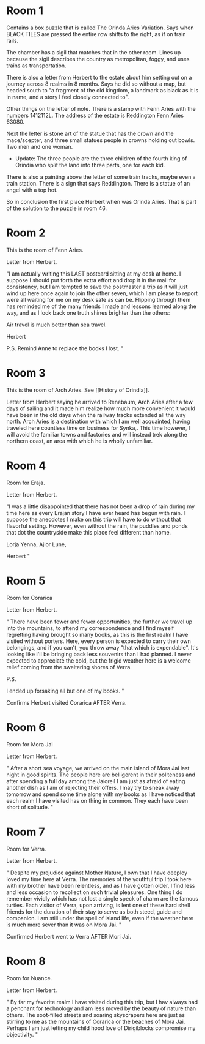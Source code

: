 # Room 1
Contains a box puzzle that is called The Orinda Aries Variation. Says when BLACK TILES are pressed the entire row shifts to the right, as if on train rails.

The chamber has a sigil that matches that in the other room. Lines up because the sigil describes the country as metropolitan, foggy, and uses trains as transportation.

There is also a letter from Herbert to the estate about him setting out on a journey across 8 realms in 8 months. Says he did so without a map, but headed south to "a fragment of the old kingdom, a landmark as black as it is in name, and a story I feel closely connected to".

Other things on the letter of note. There is a stamp with Fenn Aries with the numbers 1412112L. The address of the estate is Reddington Fenn Aries 63080.

Next the letter is stone art of the statue that has the crown and the mace/scepter, and three small statues people in crowns holding out bowls. Two men and one woman.
- Update: The three people are the three children of the fourth king of Orindia who split the land into three parts, one for each kid.

There is also a painting above the letter of some train tracks, maybe even a train station. There is a sign that says Reddington. There is a statue of an angel with a top hot.

So in conclusion the first place Herbert when was Orinda Aries. That is part of the solution to the puzzle in room 46.
# Room 2
This is the room of Fenn Aries.

Letter from Herbert.

"I am actually writing this LAST postcard sitting at my desk at home. I suppose I should put forth the extra effort and drop it in the mail for consistency, but I am tempted to save the postmaster a trip as it will just wind up here once again to join the other seven, which I am please to report were all waiting for me on my desk safe as can be. Flipping through them has reminded me of the many friends I made and lessons learned along the way, and as I look back one truth shines brighter than the others:

Air travel is much better than sea travel.

Herbert

P.S. Remind Anne to replace the books I lost.
"

# Room 3
This is the room of Arch Aries. See [[History of Orindia]].

Letter from Herbert saying he arrived to Renebaum, Arch Aries after a few days of sailing and it made him realize how much more convenient it would have been in the old days when the railway tracks extended all the way north. Arch Aries is a destination with which I am well acquainted, having traveled here countless time on business for Synka,. This time however, I will avoid the familiar towns and factories and will instead trek along the northern coast, an area with which he is wholly unfamiliar.

# Room 4
Room for Eraja.

Letter from Herbert.

"I was a little disappointed that there has not been a drop of rain during my time here as every Erajan story I have ever heard has begun with rain. I suppose the anecdotes I make on this trip will have to do without that flavorful setting. However, even without the rain, the puddles and ponds that dot the countryside make this place feel different than home.

Lorja Yenna, Ajlor Lune,

Herbert
"
# Room 5
Room for Corarica

Letter from Herbert.

"
There have been fewer and fewer opportunities, the further we travel up into the mountains, to attend my correspondence and I find myself regretting having brought so many books, as this is the first realm I have visited without porters. Here, every person is expected to carry their own belongings, and if you can't, you throw away "that which is expendable". It's looking like I'll be bringing back less souvenirs than I had planned. I never expected to appreciate the cold, but the frigid weather here is a welcome relief coming from the sweltering shores of Verra.

P.S.

I ended up forsaking all but one of my books.
"

Confirms Herbert visited Corarica AFTER Verra.

# Room 6
Room for Mora Jai

Letter from Herbert.

"
After a short sea voyage, we arrived on the main island of Mora Jai last night in good spirits. The people here are belligerent in their politeness and after spending a full day among the Jaioreil I am just as afraid of eating another dish as I am of rejecting their offers. I may try to sneak away tomorrow and spend some time alone with my books as I have noticed that each realm I have visited has on thing in common. They each have been short of solitude.
"

# Room 7
Room for Verra.

Letter from Herbert.

"
Despite my prejudice against Mother Nature, I own that I have deeploy loved my time here at Verra. The memories of the youthful trip I took here with my brother have been relentless, and as I have gotten older, I find less and less occasion to recollect on such trivial pleasures. One thing I do remember vividly which has not lost a single speck of charm are the famous turtles. Each visitor of Verra, upon arriving, is lent one of these hard shell friends for the duration of their stay to serve as both steed, guide and companion. I am still under the spell of island life, even if the weather here is much more sever than it was on Mora Jai.
"

Confirmed Herbert went to Verra AFTER Mori Jai.

# Room 8
Room for Nuance.

Letter from Herbert.

"
By far my favorite realm I have visited during this trip, but I hav always had a penchant for technology and am less moved by the beauty of nature than others. The soot-filled streets and soaring skyscrapers here are just as stirring to me as the mountains of Corarica or the beaches of Mora Jai. Perhaps I am just letting my child hood love of Dirigiblocks compromise my objectivity.
"